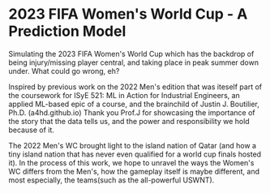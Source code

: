 # 2023 FIFA Women's World Cup - A Prediction Model
Simulating the 2023 FIFA Women's World Cup which has the backdrop of being injury/missing player central, and taking place in peak summer down under. What could go wrong, eh?

Inspired by previous work on the 2022 Men's edition that was iteself part of the coursework for ISyE 521: ML in Action for Industrial Engineers, an applied ML-based epic of a course, and the brainchild of Justin J. Boutilier, Ph.D. (a4hd.github.io)
Thank you Prof.J for showcasing the importance of the story that the data tells us, and the power and responsibility we hold because of it.

The 2022 Men's WC brought light to the island nation of Qatar (and how a tiny island nation that has never even qualified for a world cup finals hosted it). In the process of this work, we hope to unravel the ways the Women's WC differs from the Men's, how the gameplay itself is maybe different, and most especially, the teams(such as the all-powerful USWNT).